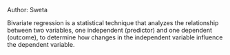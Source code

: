 Author: Sweta

Bivariate regression is a statistical technique that analyzes the relationship between two variables, one independent (predictor) and one dependent (outcome), to determine how changes in the independent variable influence the dependent variable. 
